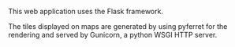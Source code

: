 
This web application uses the Flask framework. 

The tiles displayed on maps are generated by using pyferret for the rendering and served
by Gunicorn, a python WSGI HTTP server.
